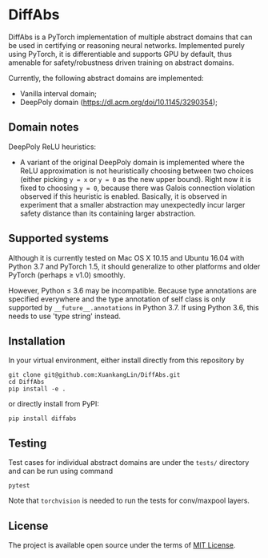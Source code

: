 # DiffAbs

DiffAbs is a PyTorch implementation of multiple abstract domains that
can be used in certifying or reasoning neural networks. Implemented
purely using PyTorch, it is differentiable and supports GPU by
default, thus amenable for safety/robustness driven training on
abstract domains.

Currently, the following abstract domains are implemented:

* Vanilla interval domain;
* DeepPoly domain (<https://dl.acm.org/doi/10.1145/3290354>);


## Domain notes

DeepPoly ReLU heuristics:

* A variant of the original DeepPoly domain is implemented where the
  ReLU approximation is not heuristically choosing between two choices
  (either picking `y = x` or `y = 0` as the new upper bound). Right
  now it is fixed to choosing `y = 0`, because there was Galois
  connection violation observed if this heuristic is
  enabled. Basically, it is observed in experiment that a smaller
  abstraction may unexpectedly incur larger safety distance than its
  containing larger abstraction.


## Supported systems

Although it is currently tested on Mac OS X 10.15 and Ubuntu 16.04
with Python 3.7 and PyTorch 1.5, it should generalize to other
platforms and older PyTorch (perhaps ≥ v1.0) smoothly.

However, Python ≤ 3.6 may be incompatible. Because type annotations
are specified everywhere and the type annotation of self class is only
supported by `__future__.annotations` in Python 3.7. If using Python
3.6, this needs to use 'type string' instead.


## Installation

In your virtual environment, either install directly from this repository by
```
git clone git@github.com:XuankangLin/DiffAbs.git
cd DiffAbs
pip install -e .
```
or directly install from PyPI:
```
pip install diffabs
```

## Testing

Test cases for individual abstract domains are under the `tests/`
directory and can be run using command
```
pytest
```
Note that `torchvision` is needed to run the tests for conv/maxpool layers.


## License

The project is available open source under the terms of [MIT
License](https://opensource.org/licenses/MIT).
